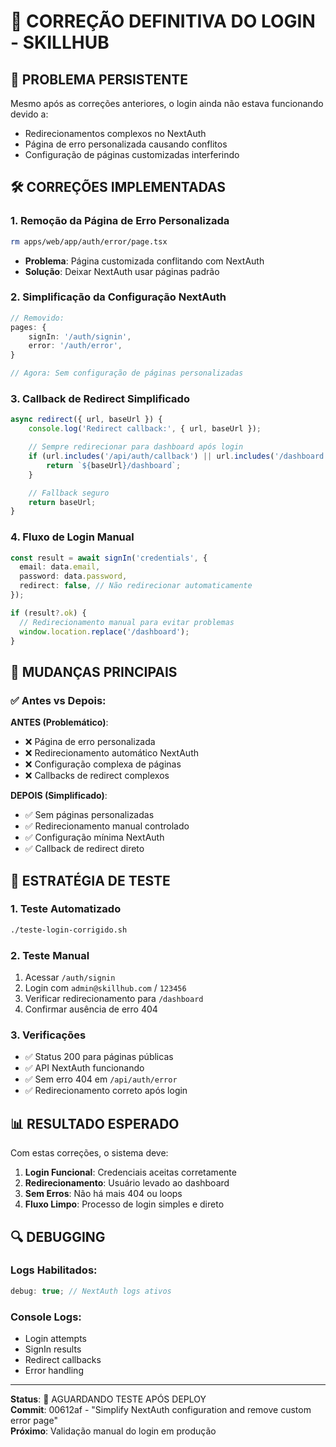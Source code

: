 # 🔐 CORREÇÃO DEFINITIVA DO LOGIN - SKILLHUB

## 🎯 PROBLEMA PERSISTENTE

Mesmo após as correções anteriores, o login ainda não estava funcionando devido a:

- Redirecionamentos complexos no NextAuth
- Página de erro personalizada causando conflitos
- Configuração de páginas customizadas interferindo

## 🛠️ CORREÇÕES IMPLEMENTADAS

### 1. **Remoção da Página de Erro Personalizada**

```bash
rm apps/web/app/auth/error/page.tsx
```

- **Problema**: Página customizada conflitando com NextAuth
- **Solução**: Deixar NextAuth usar páginas padrão

### 2. **Simplificação da Configuração NextAuth**

```typescript
// Removido:
pages: {
    signIn: '/auth/signin',
    error: '/auth/error',
}

// Agora: Sem configuração de páginas personalizadas
```

### 3. **Callback de Redirect Simplificado**

```typescript
async redirect({ url, baseUrl }) {
    console.log('Redirect callback:', { url, baseUrl });

    // Sempre redirecionar para dashboard após login
    if (url.includes('/api/auth/callback') || url.includes('/dashboard')) {
        return `${baseUrl}/dashboard`;
    }

    // Fallback seguro
    return baseUrl;
}
```

### 4. **Fluxo de Login Manual**

```typescript
const result = await signIn('credentials', {
  email: data.email,
  password: data.password,
  redirect: false, // Não redirecionar automaticamente
});

if (result?.ok) {
  // Redirecionamento manual para evitar problemas
  window.location.replace('/dashboard');
}
```

## 🎯 MUDANÇAS PRINCIPAIS

### ✅ **Antes vs Depois**:

**ANTES (Problemático)**:

- ❌ Página de erro personalizada
- ❌ Redirecionamento automático NextAuth
- ❌ Configuração complexa de páginas
- ❌ Callbacks de redirect complexos

**DEPOIS (Simplificado)**:

- ✅ Sem páginas personalizadas
- ✅ Redirecionamento manual controlado
- ✅ Configuração mínima NextAuth
- ✅ Callback de redirect direto

## 🧪 ESTRATÉGIA DE TESTE

### 1. **Teste Automatizado**

```bash
./teste-login-corrigido.sh
```

### 2. **Teste Manual**

1. Acessar `/auth/signin`
2. Login com `admin@skillhub.com` / `123456`
3. Verificar redirecionamento para `/dashboard`
4. Confirmar ausência de erro 404

### 3. **Verificações**

- ✅ Status 200 para páginas públicas
- ✅ API NextAuth funcionando
- ✅ Sem erro 404 em `/api/auth/error`
- ✅ Redirecionamento correto após login

## 📊 RESULTADO ESPERADO

Com estas correções, o sistema deve:

1. **Login Funcional**: Credenciais aceitas corretamente
2. **Redirecionamento**: Usuário levado ao dashboard
3. **Sem Erros**: Não há mais 404 ou loops
4. **Fluxo Limpo**: Processo de login simples e direto

## 🔍 DEBUGGING

### Logs Habilitados:

```typescript
debug: true; // NextAuth logs ativos
```

### Console Logs:

- Login attempts
- SignIn results
- Redirect callbacks
- Error handling

---

**Status**: 🔄 AGUARDANDO TESTE APÓS DEPLOY  
**Commit**: 00612af - "Simplify NextAuth configuration and remove custom error page"  
**Próximo**: Validação manual do login em produção
